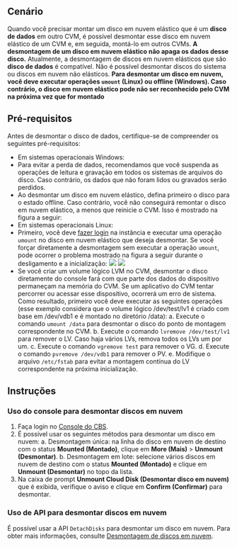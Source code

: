 ## Cenário

Quando você precisar montar um disco em nuvem elástico que é um **disco de dados** em outro CVM, é possível desmontar esse disco em nuvem elástico de um CVM e, em seguida, montá-lo em outros CVMs. **A desmontagem de um disco em nuvem elástico não apaga os dados desse disco.**
Atualmente, a desmontagem de discos em nuvem elásticos que são **disco de dados** é compatível. Não é possível desmontar discos do sistema ou discos em nuvem não elásticos. **Para desmontar um disco em nuvem, você deve executar operações `umount` (Linux) ou offline (Windows). Caso contrário, o disco em nuvem elástico pode não ser reconhecido pelo CVM na próxima vez que for montado**

## Pré-requisitos

Antes de desmontar o disco de dados, certifique-se de compreender os seguintes pré-requisitos:
- Em sistemas operacionais Windows:
 - Para evitar a perda de dados, recomendamos que você suspenda as operações de leitura e gravação em todos os sistemas de arquivos do disco. Caso contrário, os dados que não foram lidos ou gravados serão perdidos.
 - Ao desmontar um disco em nuvem elástico, defina primeiro o disco para o estado offline. Caso contrário, você não conseguirá remontar o disco em nuvem elástico, a menos que reinicie o CVM. Isso é mostrado na figura a seguir:
- Em sistemas operacionais Linux:
 - Primeiro, você deve [fazer login](https://intl.cloud.tencent.com/document/product/213/5436) na instância e executar uma operação `umount` no disco em nuvem elástico que deseja desmontar. Se você forçar diretamente a desmontagem sem executar a operação `umount`, pode ocorrer o problema mostrado na figura a seguir durante o desligamento e a inicialização:
![](https://mccdn.qcloud.com/static/img/9939fccce6e6d9ead64b5703455d4403/image.png)
![](https://mccdn.qcloud.com/static/img/9939fccce6e6d9ead64b5703455d4403/image.png)
- Se você criar um volume lógico LVM no CVM, desmontar o disco diretamente do console fará com que parte dos dados do dispositivo permaneçam na memória do CVM. Se um aplicativo do CVM tentar percorrer ou acessar esse dispositivo, ocorrerá um erro de sistema. Como resultado, primeiro você deve executar as seguintes operações (esse exemplo considera que o volume lógico /dev/test/lv1 é criado com base em /dev/vdb1 e é montado no diretório /data):
 a. Execute o comando `umount /data` para desmontar o disco do ponto de montagem correspondente no CVM.
 b. Execute o comando `lvremove /dev/test/lv1` para remover o LV. Caso haja vários LVs, remova todos os LVs um por um.
 c. Execute o comando `vgremove test` para remover o VG.
 d. Execute o comando `pvremove /dev/vdb1` para remover o PV.
 e. Modifique o arquivo `/etc/fstab` para evitar a montagem contínua do LV correspondente na próxima inicialização.

## Instruções

### Uso do console para desmontar discos em nuvem

1. Faça login no [Console do CBS](https://console.cloud.tencent.com/cvm/cbs).
2. É possível usar os seguintes métodos para desmontar um disco em nuvem:
    a. Desmontagem única: na linha do disco em nuvem de destino com o status **Mounted (Montado)**, clique em **More (Mais)** > **Unmount (Desmontar)**.
    b. Desmontagem em lote: selecione vários discos em nuvem de destino com o status **Mounted (Montado)** e clique em **Unmount (Desmontar)** no topo da lista.
3. Na caixa de prompt **Unmount Cloud Disk (Desmontar disco em nuvem)** que é exibida, verifique o aviso e clique em **Confirm (Confirmar)** para desmontar.

### Uso de API para desmontar discos em nuvem

É possível usar a API `DetachDisks` para desmontar um disco em nuvem. Para obter mais informações, consulte [Desmontagem de discos em nuvem](https://intl.cloud.tencent.com/document/product/362/16316).

